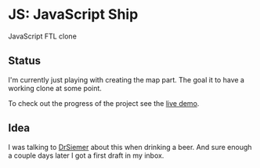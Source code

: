JS: JavaScript Ship
=

JavaScript FTL clone

Status
-

I'm currently just playing with creating the map part. The goal it to have a working clone at some point.

To check out the progress of the project see the [live demo][demo].

Idea
-

I was talking to [DrSiemer][drsiemer] about this when drinking a beer. And sure enough a couple days later I got a first draft in my inbox.

[demo]:https://jship.pieterhordijk.com/
[drsiemer]:https://github.com/DrSiemer